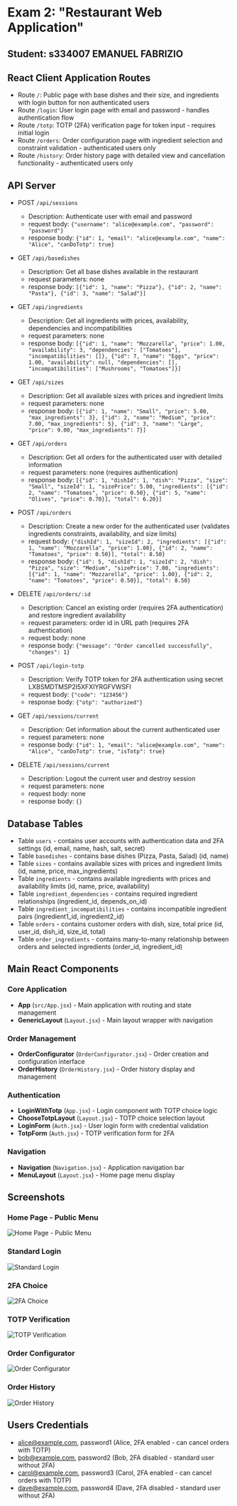 # Exam 2: "Restaurant Web Application"

## Student: s334007 EMANUEL FABRIZIO

## React Client Application Routes

- Route `/`: Public page with base dishes and their size, and ingredients with login button for non authenticated users
- Route `/login`: User login page with email and password - handles authentication flow
- Route `/totp`: TOTP (2FA) verification page for token input - requires initial login
- Route `/orders`: Order configuration page with ingredient selection and constraint validation - authenticated users only
- Route `/history`: Order history page with detailed view and cancellation functionality - authenticated users only

## API Server

- POST `/api/sessions`
  - Description: Authenticate user with email and password
  - request body: `{"username": "alice@example.com", "password": "password"}`
  - response body: `{"id": 1, "email": "alice@example.com", "name": "Alice", "canDoTotp": true}`

- GET `/api/basedishes`
  - Description: Get all base dishes available in the restaurant
  - request parameters: none
  - response body: `[{"id": 1, "name": "Pizza"}, {"id": 2, "name": "Pasta"}, {"id": 3, "name": "Salad"}]`

- GET `/api/ingredients`
  - Description: Get all ingredients with prices, availability, dependencies and incompatibilities
  - request parameters: none
  - response body: `[{"id": 1, "name": "Mozzarella", "price": 1.00, "availability": 3, "dependencies": ["Tomatoes"], "incompatibilities": []}, {"id": 7, "name": "Eggs", "price": 1.00, "availability": null, "dependencies": [], "incompatibilities": ["Mushrooms", "Tomatoes"]}]`

- GET `/api/sizes`
  - Description: Get all available sizes with prices and ingredient limits
  - request parameters: none
  - response body: `[{"id": 1, "name": "Small", "price": 5.00, "max_ingredients": 3}, {"id": 2, "name": "Medium", "price": 7.00, "max_ingredients": 5}, {"id": 3, "name": "Large", "price": 9.00, "max_ingredients": 7}]`

- GET `/api/orders`
  - Description: Get all orders for the authenticated user with detailed information
  - request parameters: none (requires authentication)
  - response body: `[{"id": 1, "dishId": 1, "dish": "Pizza", "size": "Small", "sizeId": 1, "sizePrice": 5.00, "ingredients": [{"id": 2, "name": "Tomatoes", "price": 0.50}, {"id": 5, "name": "Olives", "price": 0.70}], "total": 6.20}]`

- POST `/api/orders`
  - Description: Create a new order for the authenticated user (validates ingredients constraints, availability, and size limits)
  - request body: `{"dishId": 1, "sizeId": 2, "ingredients": [{"id": 1, "name": "Mozzarella", "price": 1.00}, {"id": 2, "name": "Tomatoes", "price": 0.50}], "total": 8.50}`
  - response body: `{"id": 5, "dishId": 1, "sizeId": 2, "dish": "Pizza", "size": "Medium", "sizePrice": 7.00, "ingredients": [{"id": 1, "name": "Mozzarella", "price": 1.00}, {"id": 2, "name": "Tomatoes", "price": 0.50}], "total": 8.50}`

- DELETE `/api/orders/:id`
  - Description: Cancel an existing order (requires 2FA authentication) and restore ingredient availability
  - request parameters: order id in URL path (requires 2FA authentication)
  - request body: none
  - response body: `{"message": "Order cancelled successfully", "changes": 1}`

- POST `/api/login-totp`
  - Description: Verify TOTP token for 2FA authentication using secret LXBSMDTMSP2I5XFXIYRGFVWSFI
  - request body: `{"code": "123456"}`
  - response body: `{"otp": "authorized"}`

- GET `/api/sessions/current`
  - Description: Get information about the current authenticated user
  - request parameters: none
  - response body: `{"id": 1, "email": "alice@example.com", "name": "Alice", "canDoTotp": true, "isTotp": true}`

- DELETE `/api/sessions/current`
  - Description: Logout the current user and destroy session
  - request parameters: none
  - request body: none
  - response body: `{}`

## Database Tables

- Table `users` - contains user accounts with authentication data and 2FA settings (id, email, name, hash, salt, secret)
- Table `basedishes` - contains base dishes (Pizza, Pasta, Salad) (id, name)
- Table `sizes` - contains available sizes with prices and ingredient limits (id, name, price, max_ingredients)
- Table `ingredients` - contains available ingredients with prices and availability limits (id, name, price, availability)
- Table `ingredient_dependencies` - contains required ingredient relationships (ingredient_id, depends_on_id)
- Table `ingredient_incompatibilities` - contains incompatible ingredient pairs (ingredient1_id, ingredient2_id)
- Table `orders` - contains customer orders with dish, size, total price (id, user_id, dish_id, size_id, total)
- Table `order_ingredients` - contains many-to-many relationship between orders and selected ingredients (order_id, ingredient_id)

## Main React Components

### Core Application
- **App** (`src/App.jsx`) - Main application with routing and state management
- **GenericLayout** (`Layout.jsx`) - Main layout wrapper with navigation

### Order Management
- **OrderConfigurator** (`OrderConfigurator.jsx`) - Order creation and configuration interface
- **OrderHistory** (`OrderHistory.jsx`) - Order history display and management

### Authentication
- **LoginWithTotp** (`App.jsx`) - Login component with TOTP choice logic
- **ChooseTotpLayout** (`Layout.jsx`) - TOTP choice selection layout
- **LoginForm** (`Auth.jsx`) - User login form with credential validation
- **TotpForm** (`Auth.jsx`) - TOTP verification form for 2FA

### Navigation 
- **Navigation** (`Navigation.jsx`) - Application navigation bar
- **MenuLayout** (`Layout.jsx`) - Home page menu display


## Screenshots

### Home Page - Public Menu
![Home Page - Public Menu](./img/home_page.png)

### Standard Login
![Standard Login](./img/normal_login.png)

### 2FA Choice
![2FA Choice](./img/chose_totp.png)

### TOTP Verification
![TOTP Verification](./img/totp.png)

### Order Configurator
![Order Configurator](./img/order_configurator.png)

### Order History
![Order History](./img/history.png)

## Users Credentials

- alice@example.com, password1 (Alice, 2FA enabled - can cancel orders with TOTP)
- bob@example.com, password2 (Bob, 2FA disabled - standard user without 2FA)
- carol@example.com, password3 (Carol, 2FA enabled - can cancel orders with TOTP)
- dave@example.com, password4 (Dave, 2FA disabled - standard user without 2FA)